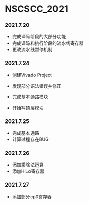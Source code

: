 # NSCSCC_2021

### 2021.7.20
* 完成译码阶段的大部分功能
* 完成译码和执行阶段的流水线寄存器
* 更改流水线暂停机制

### 2021.7.24
* 创建Vivado Project
* 发现部分语法错误并修正

* 完成基本通路模块
* 开始写顶层模块

### 2021.7.25
* 完成基本通路
* 计算过程存在BUG

### 2021.7.26
* 添加乘除法运算
* 添加HiLo寄存器

### 2021.7.27
* 添加部分cp0寄存器
